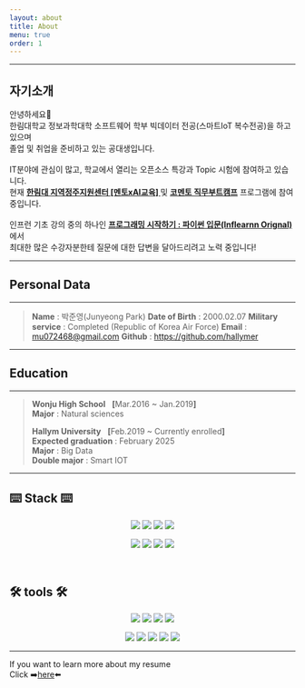 ```yaml
---
layout: about
title: About
menu: true
order: 1
---
```


***
## 자기소개

안녕하세요👋 <br>
한림대학교 정보과학대학 소프트웨어 학부 빅데이터 전공(스마트IoT 복수전공)을 하고 있으며<br> 
졸업 및 취업을 준비하고 있는 공대생입니다.
<br>
<br>
IT분야에 관심이 많고, 학교에서 열리는 오픈소스 특강과 Topic 시험에 참여하고 있습니다.<br>
현재 <A href = "https://classum.notion.site/G-Stay-xAI-1-79d1c64eb0c04ae999667a44c09d1cfc"><b>한림대 지역정주지원센터 [멘토xAI교육] </b></A> 및 <A href="https://www.hallym.ac.kr/hallym_univ/sub05/cP3/sCP1?action=read&nttId=16328499&pageIndex=1&searchType=0&searchWrd=%EC%A7%81%EB%AC%B4%EB%B6%80%ED%8A%B8"><b>코멘토 직무부트캠프</b></A> 프로그램에 참여 중입니다.
<br>
<br>
인프런 기초 강의 중의 하나인 <A href="https://www.inflearn.com/course/%ED%94%84%EB%A1%9C%EA%B7%B8%EB%9E%98%EB%B0%8D-%ED%8C%8C%EC%9D%B4%EC%8D%AC-%EC%9E%85%EB%AC%B8-%EC%9D%B8%ED%94%84%EB%9F%B0-%EC%98%A4%EB%A6%AC%EC%A7%80%EB%84%90/"><b>프로그래밍 시작하기 : 파이썬 입문(Inflearnn Orignal)</b></A>에서<br>
최대한 많은 수강자분한테 질문에 대한 답변을 달아드리려고 노력 중입니다!

---

<!-- <center>
<span style=
"font-size:170%;
font-weight:bold">
박준영
</span>
</center>

<center><b>Major</b> : Big Data<br><b>Double major</b> : Smart IOT</center>

<center>Hallym University</center>

<center>1 Hallimdaehak-gil, Chuncheon-si, Gangwon-do, Republic of Korea</center> -->

## Personal Data
---
> <b>Name</b> : 박준영(Junyeong Park)
> <b>Date of Birth</b> : 2000.02.07
> <b>Military service</b> : Completed (Republic of Korea Air Force)
> <b>Email</b> : mu072468@gmail.com
> <b>Github</b> : <a href="https://github.com/hallymer">https://github.com/hallymer</a>

---
## Education
---

> <b>Wonju High School</b> &nbsp; <b>[</b>Mar.2016 ~ Jan.2019<b>]</b>
> <br><b>Major</b> : Natural sciences
>
> <b>Hallym University</b> &nbsp; <b>[</b>Feb.2019 ~ Currently enrolled<b>]</b>
> <br><b>Expected graduation</b> : February 2025
> <br><b>Major</b> : Big Data
> <br><b>Double major</b> : Smart IOT

---

## ⌨️ Stack ⌨️
<div align = center>
<img src="https://img.shields.io/badge/R-276DC3?style=flat-square&logo=R&logoColor=white"/> <img src="https://img.shields.io/badge/Python-3776AB?style=flat-square&logo=Python&logoColor=white"/> <img src="https://img.shields.io/badge/HTML5-E34F26?style=flat-square&logo=html5&logoColor=white"/> <img src="https://img.shields.io/badge/java-007396?style=flat-square&logo=java&logoColor=white"/>

<img src="https://img.shields.io/badge/JavaScript-F7DF1E?style=flat-square&logo=javascript&logoColor=black"/> <img src="https://img.shields.io/badge/CSS3-1572B6?style=flat-square&logo=css3&logoColor=white"/> <img src="https://img.shields.io/badge/JSS-F7DF1E?style=flat-square&logo=JSS&logoColor=black"/> <img src="https://img.shields.io/badge/C-A8B9CC?style=flat-square&logo=C&logoColor=white"/> 
</div>

<br>

## 🛠️ tools 🛠️
<div align = center>
<img src="https://img.shields.io/badge/MySQL-4479A1?style=flat-square&logo=MySQL&logoColor=white"/> <img src="https://img.shields.io/badge/Google Colab-F9AB00?style=flat-square&logo=Google Colab&logoColor=white"/> <img src="https://img.shields.io/badge/Ubuntu-E95420?style=flat-square&logo=Ubuntu&logoColor=white"/> <img src="https://img.shields.io/badge/Linux-FCC624?style=flat-square&logo=linux&logoColor=black"/> 
 
<img src="https://img.shields.io/badge/Adobe-FF0000?style=flat-square&logo=Adobe&logoColor=white"/> <img src="https://img.shields.io/badge/Visual Studio Code-007ACC?style=flat-square&logo=Visual Studio Code&logoColor=white"/> <img src="https://img.shields.io/badge/Anaconda-44A833?style=flat-square&logo=Anaconda&logoColor=white"/> <img src="https://img.shields.io/badge/Git-F05032?style=flat-square&logo=git&logoColor=white"/> <img src="https://img.shields.io/badge/GitHub-181717?style=flat-square&logo=GitHub&logoColor=white"/>
</div>

**************************

If you want to learn more about my resume <br>
Click ➡️<A href = "https://github.com/hallymer/RESUME">here</A>⬅️